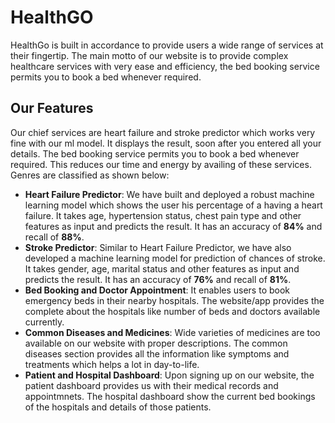 
# HealthGO

HealthGo is built in accordance to provide users a wide range of services at their fingertip.
The main motto of our website is to provide complex healthcare services with very ease and efficiency, the bed booking service permits you to book a bed whenever required.


## Our Features

Our chief services are heart failure and stroke predictor which works very fine with our ml model. It displays the result, soon after you entered all your details. The bed booking service permits you to book a bed whenever required. This reduces our time and energy by availing of these services.
Genres are classified as shown below:

- **Heart Failure Predictor**: We have built and deployed a robust machine learning model which shows the user his percentage of a having a heart failure. It takes age, hypertension status, chest pain type and other features as input and predicts the result. It has an accuracy of **84%** and recall of **88%**. 
- **Stroke Predictor**: Similar to Heart Failure Predictor, we have also developed a machine learning model for prediction of chances of stroke. It takes gender, age, marital status and other features as input and predicts the result. It has an accuracy of **76%** and recall of **81%**.
- **Bed Booking and Doctor Appointment**: It enables users to book emergency beds in their nearby hospitals. The website/app provides the complete about the hospitals like number of beds and doctors available currently.
- **Common Diseases and Medicines**: Wide varieties of medicines are too available on our website with proper descriptions. The common diseases section provides all the information like symptoms and treatments which helps a lot in day-to-life. 
- **Patient and Hospital Dashboard**: Upon signing up on our website, the patient dashboard provides us with their medical records and appointmnets. The hospital dashboard show the current bed bookings of the hospitals and details of those patients.
